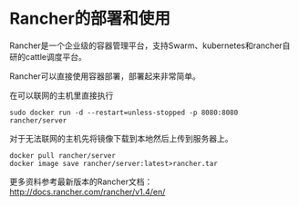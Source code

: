 # Rancher的部署和使用

Rancher是一个企业级的容器管理平台，支持Swarm、kubernetes和rancher自研的cattle调度平台。

Rancher可以直接使用容器部署，部署起来非常简单。

在可以联网的主机里直接执行

```shell
sudo docker run -d --restart=unless-stopped -p 8080:8080 rancher/server
```

对于无法联网的主机先将镜像下载到本地然后上传到服务器上。

```Shell
docker pull rancher/server
docker image save rancher/server:latest>rancher.tar
```

更多资料参考最新版本的Rancher文档：http://docs.rancher.com/rancher/v1.4/en/





